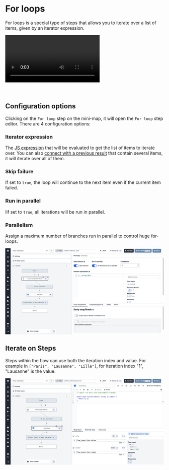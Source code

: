 # For loops

For loops is a special type of steps that allows you to iterate over a list of items, given by an iterator expression.

<video
    className="border-2 rounded-xl object-cover w-full h-full dark:border-gray-800"
    autoPlay
    loop
    controls
    id="main-video"
    src="/videos/flow-loop.mp4"
/>

<br/>

## Configuration options

Clicking on the `For loop` step on the mini-map, it will open the `For loop` step editor.
There are 4 configuration options:

 ### Iterator expression
 
 The [JS expression](https://developer.mozilla.org/en-US/docs/Web/JavaScript/Guide/Expressions_and_Operators) that will be evaluated to get the list of items to iterate over. You can also [connect with a previous result](./16_architecture.mdx) that contain several items, it will iterate over all of them.

### Skip failure

If set to `true`, the loop will continue to the next item even if the current item failed.

### Run in parallel

Iif set to `true`, all iterations will be run in parallel.

### Parallelism

Assign a maximum number of branches run in parallel to control huge for-loops.

![For loop step](../assets/flows/flow_for_loop.png.webp "For loop step")

## Iterate on Steps

Steps within the flow can use both the iteration index and value. For example in `["Paris", "Lausanne", "Lille"]`, for iteration index "1", "Lausanne" is the value.

![Iter value & index](../assets/flows/iter_value_index.png.webp "Iter value & index")